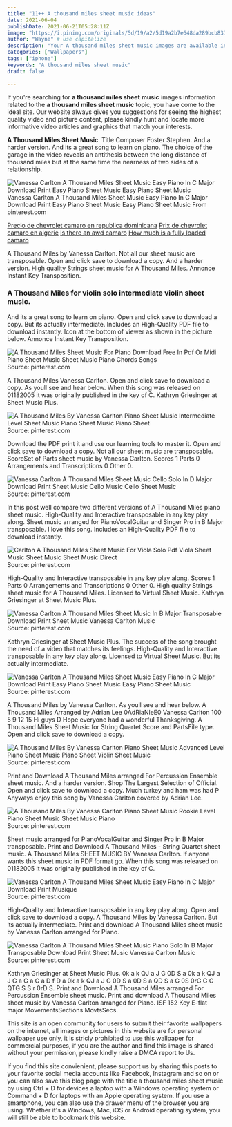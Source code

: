 ```yaml
---
title: "11++ A thousand miles sheet music ideas"
date: 2021-06-04
publishDate: 2021-06-21T05:28:11Z
image: "https://i.pinimg.com/originals/5d/19/a2/5d19a2b7e648da289bcb837bc8cac33e.gif"
author: "Wayne" # use capitalize
description: "Your A thousand miles sheet music images are available in this site. A thousand miles sheet music are a topic that is being searched for and liked by netizens today. You can Download the A thousand miles sheet music files here. Download all free images."
categories: ["Wallpapers"]
tags: ["iphone"]
keywords: "A thousand miles sheet music"
draft: false

---
```


If you're searching for **a thousand miles sheet music** images information related to the **a thousand miles sheet music** topic, you have come to the ideal  site.  Our website always  gives you  suggestions  for seeing  the highest  quality video and picture  content, please kindly hunt and locate more informative video articles and graphics  that match your interests.

**A Thousand Miles Sheet Music**. Title Composer Foster Stephen. And a harder version. And its a great song to learn on piano. The choice of the garage in the video reveals an antithesis between the long distance of thousand miles but at the same time the nearness of two sides of a relationship.

![Vanessa Carlton A Thousand Miles Sheet Music Easy Piano In C Major Download Print Easy Piano Sheet Music Easy Piano Sheet Music](https://i.pinimg.com/originals/aa/d3/d7/aad3d7157a65d9e7c8bff0e56ac48bea.gif "Vanessa Carlton A Thousand Miles Sheet Music Easy Piano In C Major Download Print Easy Piano Sheet Music Easy Piano Sheet Music")
Vanessa Carlton A Thousand Miles Sheet Music Easy Piano In C Major Download Print Easy Piano Sheet Music Easy Piano Sheet Music From pinterest.com

[Precio de chevrolet camaro en republica dominicana](/precio-de-chevrolet-camaro-en-republica-dominicana/)
[Prix de chevrolet camaro en algerie](/prix-de-chevrolet-camaro-en-algerie/)
[Is there an awd camaro](/is-there-an-awd-camaro/)
[How much is a fully loaded camaro](/how-much-is-a-fully-loaded-camaro/)

A Thousand Miles by Vanessa Carlton. Not all our sheet music are transposable. Open and click save to download a copy. And a harder version. High quality Strings sheet music for A Thousand Miles. Annonce Instant Key Transposition.

### A Thousand Miles for violin solo intermediate violin sheet music.

And its a great song to learn on piano. Open and click save to download a copy. But its actually intermediate. Includes an High-Quality PDF file to download instantly. Icon at the bottom of viewer as shown in the picture below. Annonce Instant Key Transposition.


![A Thousand Miles Sheet Music For Piano Download Free In Pdf Or Midi Piano Sheet Music Sheet Music Piano Chords Songs](https://i.pinimg.com/736x/2e/31/a5/2e31a5214210f2acd23e38f6e2c4aacc.jpg "A Thousand Miles Sheet Music For Piano Download Free In Pdf Or Midi Piano Sheet Music Sheet Music Piano Chords Songs")
Source: pinterest.com

A Thousand Miles Vanessa Carlton. Open and click save to download a copy. As youll see and hear below. When this song was released on 01182005 it was originally published in the key of C. Kathryn Griesinger at Sheet Music Plus.

![A Thousand Miles By Vanessa Carlton Piano Sheet Music Intermediate Level Sheet Music Piano Sheet Music Piano Sheet](https://i.pinimg.com/originals/dd/15/b1/dd15b1a18d98cc05eed164074db8e9e1.jpg "A Thousand Miles By Vanessa Carlton Piano Sheet Music Intermediate Level Sheet Music Piano Sheet Music Piano Sheet")
Source: pinterest.com

Download the PDF print it and use our learning tools to master it. Open and click save to download a copy. Not all our sheet music are transposable. ScoreSet of Parts sheet music by Vanessa Carlton. Scores 1 Parts 0 Arrangements and Transcriptions 0 Other 0.

![Vanessa Carlton A Thousand Miles Sheet Music Cello Solo In D Major Download Print Sheet Music Cello Music Cello Sheet Music](https://i.pinimg.com/originals/83/d8/05/83d805c345607889f86076bd1d9e9bf4.gif "Vanessa Carlton A Thousand Miles Sheet Music Cello Solo In D Major Download Print Sheet Music Cello Music Cello Sheet Music")
Source: pinterest.com

In this post well compare two different versions of A Thousand Miles piano sheet music. High-Quality and Interactive transposable in any key play along. Sheet music arranged for PianoVocalGuitar and Singer Pro in B Major transposable. I love this song. Includes an High-Quality PDF file to download instantly.

![Carlton A Thousand Miles Sheet Music For Viola Solo Pdf Viola Sheet Music Sheet Music Sheet Music Direct](https://i.pinimg.com/originals/8a/ab/a2/8aaba2c78c9f27769bbffea3ec9e1cf8.png "Carlton A Thousand Miles Sheet Music For Viola Solo Pdf Viola Sheet Music Sheet Music Sheet Music Direct")
Source: pinterest.com

High-Quality and Interactive transposable in any key play along. Scores 1 Parts 0 Arrangements and Transcriptions 0 Other 0. High quality Strings sheet music for A Thousand Miles. Licensed to Virtual Sheet Music. Kathryn Griesinger at Sheet Music Plus.

![Vanessa Carlton A Thousand Miles Sheet Music In B Major Transposable Download Print Sheet Music Vanessa Carlton Music](https://i.pinimg.com/originals/c5/27/5c/c5275c9d8b0127f2140ef3ee551a929b.gif "Vanessa Carlton A Thousand Miles Sheet Music In B Major Transposable Download Print Sheet Music Vanessa Carlton Music")
Source: pinterest.com

Kathryn Griesinger at Sheet Music Plus. The success of the song brought the need of a video that matches its feelings. High-Quality and Interactive transposable in any key play along. Licensed to Virtual Sheet Music. But its actually intermediate.

![Vanessa Carlton A Thousand Miles Sheet Music Easy Piano In C Major Download Print Easy Piano Sheet Music Easy Piano Sheet Music](https://i.pinimg.com/originals/aa/d3/d7/aad3d7157a65d9e7c8bff0e56ac48bea.gif "Vanessa Carlton A Thousand Miles Sheet Music Easy Piano In C Major Download Print Easy Piano Sheet Music Easy Piano Sheet Music")
Source: pinterest.com

A Thousand Miles by Vanessa Carlton. As youll see and hear below. A Thousand Miles Arranged by Adrian Lee 0AdRiaNleE0 Vanessa Carlton 100 5 9 12 15 Hi guys D Hope everyone had a wonderful Thanksgiving. A Thousand Miles Sheet Music for String Quartet Score and PartsFile type. Open and click save to download a copy.

![A Thousand Miles By Vanessa Carlton Piano Sheet Music Advanced Level Piano Sheet Music Piano Sheet Violin Sheet Music](https://i.pinimg.com/originals/42/b8/2a/42b82a681c99164140e4f5f843226db7.jpg "A Thousand Miles By Vanessa Carlton Piano Sheet Music Advanced Level Piano Sheet Music Piano Sheet Violin Sheet Music")
Source: pinterest.com

Print and Download A Thousand Miles arranged For Percussion Ensemble sheet music. And a harder version. Shop The Largest Selection of Official. Open and click save to download a copy. Much turkey and ham was had P Anyways enjoy this song by Vanessa Carlton covered by Adrian Lee.

![A Thousand Miles By Vanessa Carlton Piano Sheet Music Rookie Level Piano Sheet Music Sheet Music Piano](https://i.pinimg.com/736x/6d/3c/74/6d3c740fd1122c722285948a06b46b94.jpg "A Thousand Miles By Vanessa Carlton Piano Sheet Music Rookie Level Piano Sheet Music Sheet Music Piano")
Source: pinterest.com

Sheet music arranged for PianoVocalGuitar and Singer Pro in B Major transposable. Print and Download A Thousand Miles - String Quartet sheet music. A Thousand Miles SHEET MUSIC BY Vanessa Carlton. If anyone wants this sheet music in PDF format go. When this song was released on 01182005 it was originally published in the key of C.

![Vanessa Carlton A Thousand Miles Sheet Music Easy Piano In C Major Download Print Musique](https://i.pinimg.com/originals/0f/68/4b/0f684b6efbd410966903b18d2e23140f.gif "Vanessa Carlton A Thousand Miles Sheet Music Easy Piano In C Major Download Print Musique")
Source: pinterest.com

High-Quality and Interactive transposable in any key play along. Open and click save to download a copy. A Thousand Miles by Vanessa Carlton. But its actually intermediate. Print and download A Thousand Miles sheet music by Vanessa Carlton arranged for Piano.

![Vanessa Carlton A Thousand Miles Sheet Music Piano Solo In B Major Transposable Download Print Sheet Music Vanessa Carlton Music](https://i.pinimg.com/originals/5d/19/a2/5d19a2b7e648da289bcb837bc8cac33e.gif "Vanessa Carlton A Thousand Miles Sheet Music Piano Solo In B Major Transposable Download Print Sheet Music Vanessa Carlton Music")
Source: pinterest.com

Kathryn Griesinger at Sheet Music Plus. 0k a k QJ a J G 0D S a 0k a k QJ a J G a G a G a D f D a 0k a k QJ a J G 0D S a 0D S a QD S a G 0S 0rG G G QTG S S r 0rD S. Print and Download A Thousand Miles arranged For Percussion Ensemble sheet music. Print and download A Thousand Miles sheet music by Vanessa Carlton arranged for Piano. ISF 152 Key E-flat major MovementsSections MovtsSecs.

This site is an open community for users to submit their favorite wallpapers on the internet, all images or pictures in this website are for personal wallpaper use only, it is stricly prohibited to use this wallpaper for commercial purposes, if you are the author and find this image is shared without your permission, please kindly raise a DMCA report to Us.

If you find this site convienient, please support us by sharing this posts to your favorite social media accounts like Facebook, Instagram and so on or you can also save this blog page with the title a thousand miles sheet music by using Ctrl + D for devices a laptop with a Windows operating system or Command + D for laptops with an Apple operating system. If you use a smartphone, you can also use the drawer menu of the browser you are using. Whether it's a Windows, Mac, iOS or Android operating system, you will still be able to bookmark this website.
